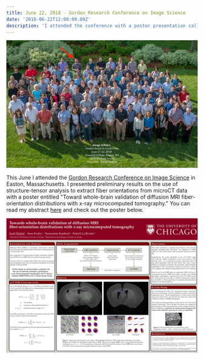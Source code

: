 ```yaml
---
title: June 22, 2018 - Gordon Research Conference on Image Science
date: '2018-06-22T12:00:00.00Z'
description: 'I attended the conference with a poster presentation called "Towards whole-brain validation of diffusion MRI fiber-orientation distributions with x-ray microcomputed tomography".'
---
```


![Group photo](./grc_photo_2018_image-science.png)

This June I attended the [Gordon Research Conference on Image
Science](https://www.grc.org/image-science-conference/2018/) in Easton,
Massachusetts. I presented preliminary results on the use of structure-tensor
analysis to extract fiber orientations from microCT data with a poster entitled
"Toward whole-brain validation of diffusion MRI fiber-orientation distributions
with x-ray microcomputed tomography." You can read my abstract <a href="./abstract.pdf"
target="_blank">here</a> and check out the poster below. 

![Group photo](./gordon_poster.jpg)


